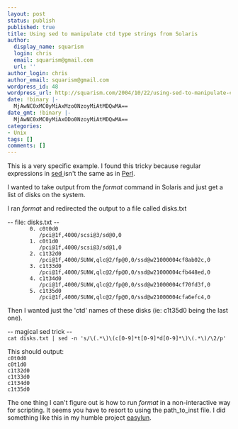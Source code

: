 ```yaml
---
layout: post
status: publish
published: true
title: Using sed to manipulate ctd type strings from Solaris
author:
  display_name: squarism
  login: chris
  email: squarism@gmail.com
  url: ''
author_login: chris
author_email: squarism@gmail.com
wordpress_id: 48
wordpress_url: http://squarism.com/2004/10/22/using-sed-to-manipulate-ctd-type-strings-from-solaris/
date: !binary |-
  MjAwNC0xMC0yMiAxMzo0NzoyMiAtMDQwMA==
date_gmt: !binary |-
  MjAwNC0xMC0yMiAxODo0NzoyMiAtMDQwMA==
categories:
- Unix
tags: []
comments: []
---
```

<p>This is a very specific example.  I found this tricky because regular expressions in <a href="http://www.student.northpark.edu/pemente/sed/sed1line.txt">sed </a>isn't the same as in <a href="http://perl.com/">Perl</a>.</p>
<p>I wanted to take output from the <em>format </em>command in Solaris and just get a list of disks on the system.</p>
<p>I ran <em>format </em>and redirected the output to a file called disks.txt</p>
<p>-- file: disks.txt --
<code>
       0. c0t0d0
          /pci@1f,4000/scsi@3/sd@0,0
       1. c0t1d0
          /pci@1f,4000/scsi@3/sd@1,0
       2. c1t32d0
          /pci@1f,4000/SUNW,qlc@2/fp@0,0/ssd@w21000004cf8ab02c,0
       3. c1t33d0
          /pci@1f,4000/SUNW,qlc@2/fp@0,0/ssd@w21000004cfb448ed,0
       4. c1t34d0
          /pci@1f,4000/SUNW,qlc@2/fp@0,0/ssd@w21000004cf70fd3f,0
       5. c1t35d0
          /pci@1f,4000/SUNW,qlc@2/fp@0,0/ssd@w21000004cfa6efc4,0
</code></p>
<p>Then I wanted just the 'ctd' names of these disks (ie: c1t35d0 being the last one).</p>
<p>-- magical sed trick --
<code>
cat disks.txt | sed -n 's/\(.*\)\(c[0-9]*t[0-9]*d[0-9]*\)\(.*\)/\2/p'
</code></p>
<p>This should output:
<code>
c0t0d0
c0t1d0
c1t32d0
c1t33d0
c1t34d0
c1t35d0
</code></p>
<p>The one thing I can't figure out is how to run <em>format</em>  in a non-interactive way for scripting.  It seems you have to resort to using the path_to_inst file.  I did something like this in my humble project <a href="http://squarism.com/projects/easylun.html">easylun</a>.</p>
